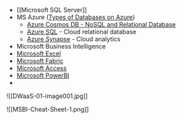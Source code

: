- [[Microsoft SQL Server]]
- MS Azure ([Types of Databases on Azure](https://azure.microsoft.com/en-us/products/category/databases/))
	- [Azure Cosmos DB - NoSQL and Relational Database](https://azure.microsoft.com/en-us/products/cosmos-db/)
	- [Azure SQL](./Azure%20SQL.md) - Cloud relational database
	- [Azure Synapse](./Azure%20Synapse.md) - Cloud analytics
- Microsoft Business Intelligence
- [Microsoft Excel](./Excel/MS%20Excel.md)
- [Microsoft Fabric](./Fabric.md)
- [Microsoft Access](./Access/MS%20Access.md)
- [Microsoft PowerBI](./PowerBI/PowerBI.md)
- 

![[DWaaS-01-image001.jpg]]

![[MSBI-Cheat-Sheet-1.png]]